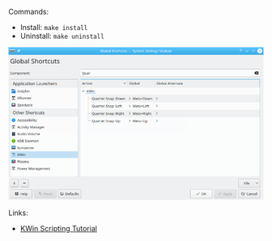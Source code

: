 Commands: 

 * Install: `make install`
 * Uninstall: `make uninstall`

![KWin Global Shortcuts](./global_shortcuts.png)

Links: 

 - [KWin Scripting Tutorial](https://techbase.kde.org/Development/Tutorials/KWin/Scripting)